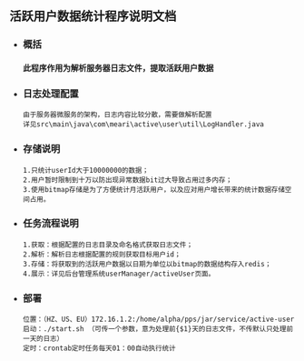 ## 活跃用户数据统计程序说明文档

- ### 概括
    #### 此程序作用为解析服务器日志文件，提取活跃用户数据
    
- ### 日志处理配置
    ```
    由于服务器微服务的架构，日志内容比较分散，需要做解析配置
    详见src\main\java\com\meari\active\user\util\LogHandler.java
    ```
- ### 存储说明
    ```
    1.只统计userId大于10000000的数据；
    2.用户暂时限制到十万以防出现异常数据bit过大导致占用过多内存；
    3.使用bitmap存储是为了方便统计月活跃用户，以及应对用户增长带来的统计数据存储空间占用。
    ```
- ### 任务流程说明
    ```
    1.获取：根据配置的日志目录及命名格式获取日志文件；
    2.解析：解析日志根据配置的规则获取目标用户id；
    3.存储：将获取到的活跃用户数据以日期为单位以bitmap的数据结构存入redis；
    4.展示：详见后台管理系统userManager/activeUser页面。
    ```
- ### 部署
    ```
    位置：（HZ、US、EU）172.16.1.2:/home/alpha/pps/jar/service/active-user
    启动：./start.sh （可传一个参数，意为处理前{$1}天的日志文件，不传默认只处理前一天的日志）
    定时：crontab定时任务每天01：00自动执行统计
    ```